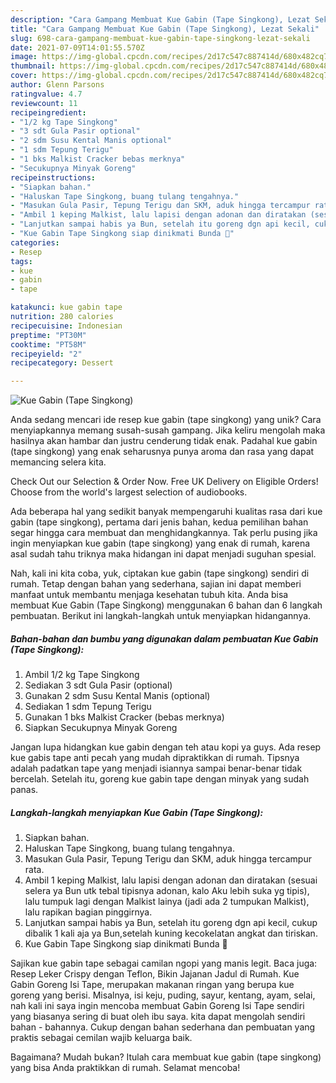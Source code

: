 ```yaml
---
description: "Cara Gampang Membuat Kue Gabin (Tape Singkong), Lezat Sekali"
title: "Cara Gampang Membuat Kue Gabin (Tape Singkong), Lezat Sekali"
slug: 698-cara-gampang-membuat-kue-gabin-tape-singkong-lezat-sekali
date: 2021-07-09T14:01:55.570Z
image: https://img-global.cpcdn.com/recipes/2d17c547c887414d/680x482cq70/kue-gabin-tape-singkong-foto-resep-utama.jpg
thumbnail: https://img-global.cpcdn.com/recipes/2d17c547c887414d/680x482cq70/kue-gabin-tape-singkong-foto-resep-utama.jpg
cover: https://img-global.cpcdn.com/recipes/2d17c547c887414d/680x482cq70/kue-gabin-tape-singkong-foto-resep-utama.jpg
author: Glenn Parsons
ratingvalue: 4.7
reviewcount: 11
recipeingredient:
- "1/2 kg Tape Singkong"
- "3 sdt Gula Pasir optional"
- "2 sdm Susu Kental Manis optional"
- "1 sdm Tepung Terigu"
- "1 bks Malkist Cracker bebas merknya"
- "Secukupnya Minyak Goreng"
recipeinstructions:
- "Siapkan bahan."
- "Haluskan Tape Singkong, buang tulang tengahnya."
- "Masukan Gula Pasir, Tepung Terigu dan SKM, aduk hingga tercampur rata."
- "Ambil 1 keping Malkist, lalu lapisi dengan adonan dan diratakan (sesuai selera ya Bun utk tebal tipisnya adonan, kalo Aku lebih suka yg tipis), lalu tumpuk lagi dengan Malkist lainya (jadi ada 2 tumpukan Malkist), lalu rapikan bagian pinggirnya."
- "Lanjutkan sampai habis ya Bun, setelah itu goreng dgn api kecil, cukup dibalik 1 kali aja ya Bun,setelah kuning kecokelatan angkat dan tiriskan."
- "Kue Gabin Tape Singkong siap dinikmati Bunda 🤗"
categories:
- Resep
tags:
- kue
- gabin
- tape

katakunci: kue gabin tape 
nutrition: 280 calories
recipecuisine: Indonesian
preptime: "PT30M"
cooktime: "PT58M"
recipeyield: "2"
recipecategory: Dessert

---
```



![Kue Gabin (Tape Singkong)](https://img-global.cpcdn.com/recipes/2d17c547c887414d/680x482cq70/kue-gabin-tape-singkong-foto-resep-utama.jpg)

Anda sedang mencari ide resep kue gabin (tape singkong) yang unik? Cara menyiapkannya memang susah-susah gampang. Jika keliru mengolah maka hasilnya akan hambar dan justru cenderung tidak enak. Padahal kue gabin (tape singkong) yang enak seharusnya punya aroma dan rasa yang dapat memancing selera kita.

Check Out our Selection &amp; Order Now. Free UK Delivery on Eligible Orders! Choose from the world&#39;s largest selection of audiobooks.

Ada beberapa hal yang sedikit banyak mempengaruhi kualitas rasa dari kue gabin (tape singkong), pertama dari jenis bahan, kedua pemilihan bahan segar hingga cara membuat dan menghidangkannya. Tak perlu pusing jika ingin menyiapkan kue gabin (tape singkong) yang enak di rumah, karena asal sudah tahu triknya maka hidangan ini dapat menjadi suguhan spesial.


Nah, kali ini kita coba, yuk, ciptakan kue gabin (tape singkong) sendiri di rumah. Tetap dengan bahan yang sederhana, sajian ini dapat memberi manfaat untuk membantu menjaga kesehatan tubuh kita. Anda bisa membuat Kue Gabin (Tape Singkong) menggunakan 6 bahan dan 6 langkah pembuatan. Berikut ini langkah-langkah untuk menyiapkan hidangannya.

<!--inarticleads1-->

##### Bahan-bahan dan bumbu yang digunakan dalam pembuatan Kue Gabin (Tape Singkong):

1. Ambil 1/2 kg Tape Singkong
1. Sediakan 3 sdt Gula Pasir (optional)
1. Gunakan 2 sdm Susu Kental Manis (optional)
1. Sediakan 1 sdm Tepung Terigu
1. Gunakan 1 bks Malkist Cracker (bebas merknya)
1. Siapkan Secukupnya Minyak Goreng


Jangan lupa hidangkan kue gabin dengan teh atau kopi ya guys. Ada resep kue gabis tape anti pecah yang mudah dipraktikkan di rumah. Tipsnya adalah padatkan tape yang menjadi isiannya sampai benar-benar tidak bercelah. Setelah itu, goreng kue gabin tape dengan minyak yang sudah panas. 

<!--inarticleads2-->

##### Langkah-langkah menyiapkan Kue Gabin (Tape Singkong):

1. Siapkan bahan.
1. Haluskan Tape Singkong, buang tulang tengahnya.
1. Masukan Gula Pasir, Tepung Terigu dan SKM, aduk hingga tercampur rata.
1. Ambil 1 keping Malkist, lalu lapisi dengan adonan dan diratakan (sesuai selera ya Bun utk tebal tipisnya adonan, kalo Aku lebih suka yg tipis), lalu tumpuk lagi dengan Malkist lainya (jadi ada 2 tumpukan Malkist), lalu rapikan bagian pinggirnya.
1. Lanjutkan sampai habis ya Bun, setelah itu goreng dgn api kecil, cukup dibalik 1 kali aja ya Bun,setelah kuning kecokelatan angkat dan tiriskan.
1. Kue Gabin Tape Singkong siap dinikmati Bunda 🤗


Sajikan kue gabin tape sebagai camilan ngopi yang manis legit. Baca juga: Resep Leker Crispy dengan Teflon, Bikin Jajanan Jadul di Rumah. Kue Gabin Goreng Isi Tape, merupakan makanan ringan yang berupa kue goreng yang berisi. Misalnya, isi keju, puding, sayur, kentang, ayam, selai, nah kali ini saya ingin mencoba membuat Gabin Goreng Isi Tape sendiri yang biasanya sering di buat oleh ibu saya. kita dapat mengolah sendiri bahan - bahannya. Cukup dengan bahan sederhana dan pembuatan yang praktis sebagai cemilan wajib keluarga baik. 

Bagaimana? Mudah bukan? Itulah cara membuat kue gabin (tape singkong) yang bisa Anda praktikkan di rumah. Selamat mencoba!
